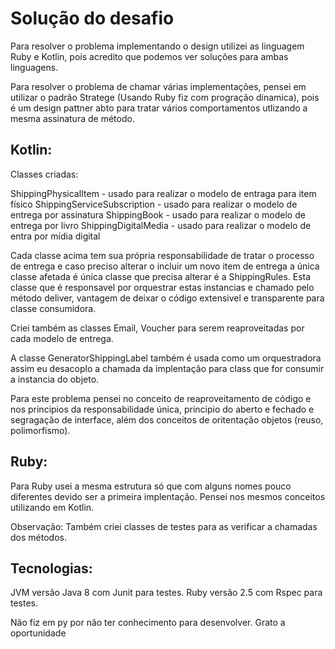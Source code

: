 # Solução do desafio

Para resolver o problema implementando o design utilizei as linguagem Ruby e Kotlin, pois acredito que podemos ver soluções para ambas linguagens.

Para resolver o problema de chamar várias implementações, pensei em utilizar o padrão Stratege (Usando Ruby fiz com progração dinamica), 
pois é um design pattner abto para tratar vários comportamentos utlizando a mesma assinatura de método.

## Kotlin:

Classes criadas:

ShippingPhysicalItem - usado para realizar o modelo de entraga para item físico
ShippingServiceSubscription - usado para realizar o modelo de entrega por assinatura
ShippingBook - usado para realizar o modelo de entrega por livro
ShippingDigitalMedia - usado para realizar o modelo de entra por mídia digital

Cada classe acima tem sua própria responsabilidade de tratar o processo de entrega e caso preciso alterar o incluir um novo item de entrega a única classe afetada é 
única classe que precisa alterar é a ShippingRules. Esta classe que é responsavel por orquestrar estas instancias e chamado pelo método deliver, vantagem de deixar o código extensivel e transparente para classe consumidora.


Criei também as classes Email, Voucher para serem reaproveitadas por cada modelo de entrega.

A classe GeneratorShippingLabel também é usada como um orquestradora assim eu desacoplo a chamada da implentação para class que for consumir a instancia do objeto.


Para este problema pensei no conceito de reaproveitamento de código e nos principios da responsabilidade única, principio do aberto e fechado e segragação de interface, além dos conceitos de oritentação objetos (reuso, polimorfismo).

## Ruby:

Para Ruby usei a mesma estrutura só que com alguns nomes pouco diferentes devido ser a primeira implentação.
Pensei nos mesmos conceitos utilizando em Kotlin.

Observação: Também criei classes de testes para as verificar a chamadas dos métodos.

## Tecnologias:

JVM versão Java 8 com Junit para testes.
Ruby versão 2.5 com Rspec para testes.

Não fiz em py por não ter conhecimento para desenvolver.
Grato a oportunidade
